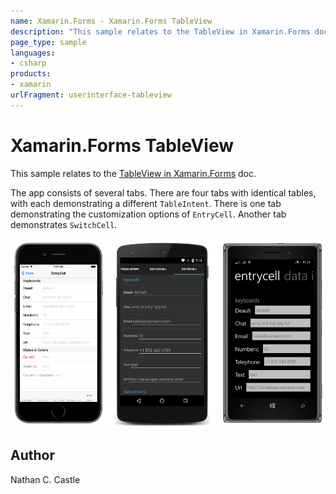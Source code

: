 ```yaml
---
name: Xamarin.Forms - Xamarin.Forms TableView
description: "This sample relates to the TableView in Xamarin.Forms doc. The app consists of several tabs. There are four tabs with identical tables #ui"
page_type: sample
languages:
- csharp
products:
- xamarin
urlFragment: userinterface-tableview
---
```

# Xamarin.Forms TableView

This sample relates to the [TableView in Xamarin.Forms](https://docs.microsoft.com/xamarin/xamarin-forms/user-interface/tableview/) doc.

The app consists of several tabs. There are four tabs with identical tables, with each demonstrating a different `TableIntent`. There is one tab demonstrating the customization options of `EntryCell`. Another tab demonstrates `SwitchCell`.

![Xamarin.Forms TableView application screenshot](Screenshots/entry.png "Xamarin.Forms TableView application screenshot")

## Author

Nathan C. Castle
